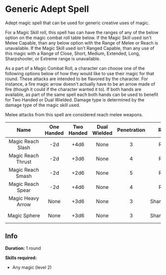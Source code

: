 # Generic Adept Spell

Adept magic spell that can be used for generic creative uses of magic.

For a Magic Skill roll, this spell has can have the ranges of any of the below option on the magic combat roll table below. If the Magic Skill used isn't Melee Capable, than any below option with the Range of Melee or Reach is unavailable. If the Magic Skill used isn't Ranged Capable, than any use of this magic with a Range of Close, Short, Medium, Extended, Long, Sharpshooter, or Extreme range is unavailable.

As a part of a Magic Combat Roll, a character can choose one of the following options below of how they would like to use their magic for that round. These attacks are intended to be flavored by the character. For instance, a fire magic arrow doesn't actually have to be an arrow made of fire (though it could if the character wanted it to). If both hands are available, as part of the same spell each both hands can be used to benefit for Two Handed or Dual Wielded. Damage type is determined by the damage type of the magic skill used.

Melee attacks from this spell are considered reach melee weapons.

|        Name        | One<br />Handed | Two<br />Handed | Dual<br />Wielded | Penetration |    Range    | Damage<br />Types | Engageable<br />Opponents | Area Of<br />Effect | Resource<br />Class |
| :----------------: | :-------------: | :-------------: | :---------------: | :---------: | :----------: | :---------------: | :-----------------------: | :-----------------: | :-----------------: |
| Magic Reach Slash |       -2d       |      +4d6      |       None       |      3      |    Reach    |                  |           Rapid           |        None        |  3 Magic Resource  |
| Magic Reach Thrust |       -2d       |      +3d6      |       None       |      4      |    Reach    |                  |           Rapid           |        None        |  3 Magic Resource  |
| Magic Reach Smash |       -2d       |      +2d6      |       None       |      5      |    Reach    |                  |           Rapid           |        None        |  3 Magic Resource  |
| Magic Reach Spear |       -2d       |      +4d6      |       None       |      4      |    Reach    |                  |        Spear Rapid        |        None        |  3 Magic Resource  |
| Magic Heavy Arrow |      None      |      +3d6      |       None       |      3      | Sharpshooter |                  |         Standard         |        None        |  3 Magic Resource  |
|   Magic Sphere   |      None      |      +3d6      |       None       |      3      | Sharpshooter |                  |          Focused          | Sphere Calculation |  3 Magic Resource  |

## Info

**Duration:** 1 round

**Skills required:**

- Any magic (level 2)
